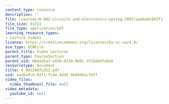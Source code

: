 ```yaml
---
content_type: resource
description: ''
file: /courses/6-002-circuits-and-electronics-spring-2007/aaaba9c602f1fc4e42d29e04db1c7dff_6_0022007L022.pdf
file_size: 61331
file_type: application/pdf
learning_resource_types:
- Lecture Videos
license: https://creativecommons.org/licenses/by-nc-sa/4.0/
ocw_type: OCWFile
parent_title: Video Lectures
parent_type: CourseSection
parent_uid: 9b4a2ba7-a556-b234-8b0c-3f1bdd4fa8ab
resourcetype: Document
title: 6_0022007L022.pdf
uid: aaaba9c6-02f1-fc4e-42d2-9e04db1c7dff
video_files:
  video_thumbnail_file: null
video_metadata:
  youtube_id: null
---
```

